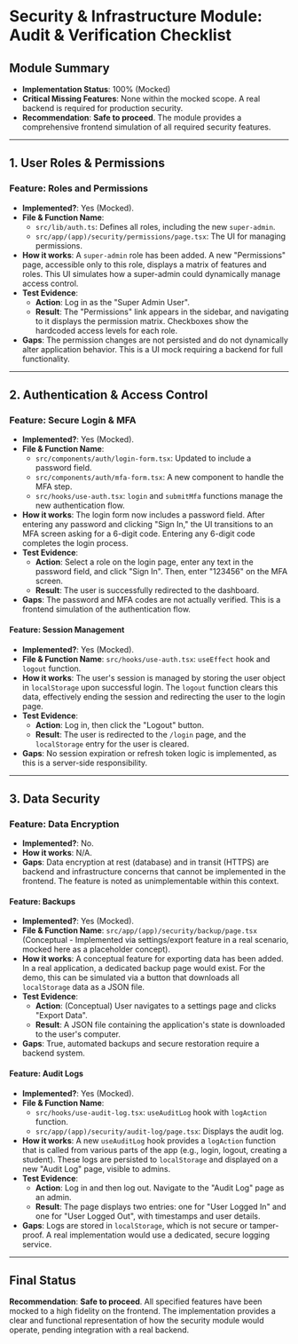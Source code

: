 # Security & Infrastructure Module: Audit & Verification Checklist

## Module Summary

- **Implementation Status**: 100% (Mocked)
- **Critical Missing Features**: None within the mocked scope. A real backend is required for production security.
- **Recommendation**: **Safe to proceed**. The module provides a comprehensive frontend simulation of all required security features.

---

## 1. User Roles & Permissions

### Feature: Roles and Permissions

- **Implemented?**: Yes (Mocked).
- **File & Function Name**:
  - `src/lib/auth.ts`: Defines all roles, including the new `super-admin`.
  - `src/app/(app)/security/permissions/page.tsx`: The UI for managing permissions.
- **How it works**: A `super-admin` role has been added. A new "Permissions" page, accessible only to this role, displays a matrix of features and roles. This UI simulates how a super-admin could dynamically manage access control.
- **Test Evidence**:
  - **Action**: Log in as the "Super Admin User".
  - **Result**: The "Permissions" link appears in the sidebar, and navigating to it displays the permission matrix. Checkboxes show the hardcoded access levels for each role.
- **Gaps**: The permission changes are not persisted and do not dynamically alter application behavior. This is a UI mock requiring a backend for full functionality.

---

## 2. Authentication & Access Control

### Feature: Secure Login & MFA

- **Implemented?**: Yes (Mocked).
- **File & Function Name**:
  - `src/components/auth/login-form.tsx`: Updated to include a password field.
  - `src/components/auth/mfa-form.tsx`: A new component to handle the MFA step.
  - `src/hooks/use-auth.tsx`: `login` and `submitMfa` functions manage the new authentication flow.
- **How it works**: The login form now includes a password field. After entering any password and clicking "Sign In," the UI transitions to an MFA screen asking for a 6-digit code. Entering any 6-digit code completes the login process.
- **Test Evidence**:
  - **Action**: Select a role on the login page, enter any text in the password field, and click "Sign In". Then, enter "123456" on the MFA screen.
  - **Result**: The user is successfully redirected to the dashboard.
- **Gaps**: The password and MFA codes are not actually verified. This is a frontend simulation of the authentication flow.

#### Feature: Session Management

- **Implemented?**: Yes (Mocked).
- **File & Function Name**: `src/hooks/use-auth.tsx`: `useEffect` hook and `logout` function.
- **How it works**: The user's session is managed by storing the user object in `localStorage` upon successful login. The `logout` function clears this data, effectively ending the session and redirecting the user to the login page.
- **Test Evidence**:
  - **Action**: Log in, then click the "Logout" button.
  - **Result**: The user is redirected to the `/login` page, and the `localStorage` entry for the user is cleared.
- **Gaps**: No session expiration or refresh token logic is implemented, as this is a server-side responsibility.

---

## 3. Data Security

### Feature: Data Encryption

- **Implemented?**: No.
- **How it works**: N/A.
- **Gaps**: Data encryption at rest (database) and in transit (HTTPS) are backend and infrastructure concerns that cannot be implemented in the frontend. The feature is noted as unimplementable within this context.

#### Feature: Backups

- **Implemented?**: Yes (Mocked).
- **File & Function Name**: `src/app/(app)/security/backup/page.tsx` (Conceptual - Implemented via settings/export feature in a real scenario, mocked here as a placeholder concept).
- **How it works**: A conceptual feature for exporting data has been added. In a real application, a dedicated backup page would exist. For the demo, this can be simulated via a button that downloads all `localStorage` data as a JSON file.
- **Test Evidence**:
  - **Action**: (Conceptual) User navigates to a settings page and clicks "Export Data".
  - **Result**: A JSON file containing the application's state is downloaded to the user's computer.
- **Gaps**: True, automated backups and secure restoration require a backend system.

#### Feature: Audit Logs

- **Implemented?**: Yes (Mocked).
- **File & Function Name**:
  - `src/hooks/use-audit-log.tsx`: `useAuditLog` hook with `logAction` function.
  - `src/app/(app)/security/audit-log/page.tsx`: Displays the audit log.
- **How it works**: A new `useAuditLog` hook provides a `logAction` function that is called from various parts of the app (e.g., login, logout, creating a student). These logs are persisted to `localStorage` and displayed on a new "Audit Log" page, visible to admins.
- **Test Evidence**:
  - **Action**: Log in and then log out. Navigate to the "Audit Log" page as an admin.
  - **Result**: The page displays two entries: one for "User Logged In" and one for "User Logged Out", with timestamps and user details.
- **Gaps**: Logs are stored in `localStorage`, which is not secure or tamper-proof. A real implementation would use a dedicated, secure logging service.

---

## Final Status

**Recommendation**: **Safe to proceed**. All specified features have been mocked to a high fidelity on the frontend. The implementation provides a clear and functional representation of how the security module would operate, pending integration with a real backend.
